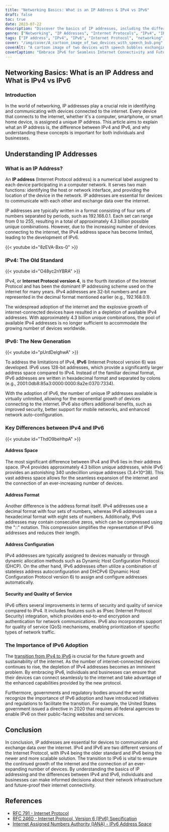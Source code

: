 ```yaml
---
title: "Networking Basics: What is an IP Address & IPv4 vs IPv6"
draft: false
toc: true
date: 2023-07-22
description: "Discover the basics of IP addresses, including the difference between IPv4 and IPv6, their significance, and the importance of IPv6 adoption."
genre: ["Networking", "IP Addresses", "Internet Protocols", "IPv4", "IPv6", "Network Communication", "Internet Connectivity", "Technology", "Network Infrastructure", "Internet Security"]
tags: ["IP address", "IPv4", "IPv6", "Internet Protocol", "networking", "address space", "address format", "address configuration", "security", "quality of service", "internet connectivity", "network infrastructure", "technology", "IPv4 exhaustion", "internet growth", "government regulations", "network communication", "internet security", "Internet Assigned Numbers Authority", "Federal IPv6 Requirements", "dynamic allocation", "DHCP", "IPsec", "QoS", "network auto-configuration", "address compression", "address notation", "IP address types", "IP addressing scheme"]
cover: "/img/cover/A_cartoon_image_of_two_devices_with_speech_bub.png"
coverAlt: "A cartoon image of two devices with speech bubbles exchanging data, representing network communication"  
coverCaption: "Embrace IPv6 for Seamless Internet Connectivity and Future Growth."
---
```


## Networking Basics: What is an IP Address and What is IPv4 vs IPv6

### Introduction

In the world of networking, IP addresses play a crucial role in identifying and communicating with devices connected to the internet. Every device that connects to the internet, whether it's a computer, smartphone, or smart home device, is assigned a unique IP address. This article aims to explain what an IP address is, the difference between IPv4 and IPv6, and why understanding these concepts is important for both individuals and businesses.

## Understanding IP Addresses

### What is an IP Address?

An **IP address** (Internet Protocol address) is a numerical label assigned to each device participating in a computer network. It serves two main functions: identifying the host or network interface, and providing the location of the device in the network. IP addresses are essential for devices to communicate with each other and exchange data over the internet.

IP addresses are typically written in a format consisting of four sets of numbers separated by periods, such as 192.168.0.1. Each set can range from 0 to 255, resulting in a total of approximately 4.3 billion possible unique combinations. However, due to the increasing number of devices connecting to the internet, the IPv4 address space has become limited, leading to the development of IPv6.

{{< youtube id="8zEVA-Bxs-0" >}}

### IPv4: The Old Standard

{{< youtube id="O48yc2nYBRA" >}}

IPv4, or **Internet Protocol version 4**, is the fourth iteration of the Internet Protocol and has been the dominant IP addressing scheme used on the internet for many years. IPv4 addresses are 32-bit numbers and are represented in the decimal format mentioned earlier (e.g., 192.168.0.1).

The widespread adoption of the internet and the explosive growth of internet-connected devices have resulted in a depletion of available IPv4 addresses. With approximately 4.3 billion unique combinations, the pool of available IPv4 addresses is no longer sufficient to accommodate the growing number of devices worldwide.

### IPv6: The New Generation

{{< youtube id="pUrdDelghwA" >}}

To address the limitations of IPv4, **IPv6** (Internet Protocol version 6) was developed. IPv6 uses 128-bit addresses, which provide a significantly larger address space compared to IPv4. Instead of the familiar decimal format, IPv6 addresses are written in hexadecimal format and separated by colons (e.g., 2001:0db8:85a3:0000:0000:8a2e:0370:7334).

With the adoption of IPv6, the number of unique IP addresses available is virtually unlimited, allowing for the exponential growth of devices connecting to the internet. IPv6 also offers additional benefits, such as improved security, better support for mobile networks, and enhanced network auto-configuration.

### Key Differences between IPv4 and IPv6

{{< youtube id="ThdO9beHhpA" >}}

#### Address Space

The most significant difference between IPv4 and IPv6 lies in their address space. IPv4 provides approximately 4.3 billion unique addresses, while IPv6 provides an astonishing 340 undecillion unique addresses (3.4×10^38). This vast address space allows for the seamless expansion of the internet and the connection of an ever-increasing number of devices.

#### Address Format

Another difference is the address format itself. IPv4 addresses use a decimal format with four sets of numbers, whereas IPv6 addresses use a hexadecimal format with eight sets of numbers. Additionally, IPv6 addresses may contain consecutive zeros, which can be compressed using the "::" notation. This compression simplifies the representation of IPv6 addresses and reduces their length.

#### Address Configuration

IPv4 addresses are typically assigned to devices manually or through dynamic allocation methods such as Dynamic Host Configuration Protocol (DHCP). On the other hand, IPv6 addresses often utilize a combination of stateless address autoconfiguration and DHCPv6 (Dynamic Host Configuration Protocol version 6) to assign and configure addresses automatically.

#### Security and Quality of Service

IPv6 offers several improvements in terms of security and quality of service compared to IPv4. It includes features such as IPsec (Internet Protocol Security) integration, which provides end-to-end encryption and authentication for network communications. IPv6 also incorporates support for quality of service (QoS) mechanisms, enabling prioritization of specific types of network traffic.

### The Importance of IPv6 Adoption

The [transition from IPv4 to IPv6](https://simeononsecurity.ch/articles/ipv4-to-ipv6-transition-mechanisms/) is crucial for the future growth and sustainability of the internet. As the number of internet-connected devices continues to rise, the depletion of IPv4 addresses becomes an imminent problem. By embracing IPv6, individuals and businesses can ensure that their devices can connect seamlessly to the internet and take advantage of the enhanced capabilities provided by the new protocol.

Furthermore, governments and regulatory bodies around the world recognize the importance of IPv6 adoption and have introduced initiatives and regulations to facilitate the transition. For example, the United States government issued a directive in 2020 that requires all federal agencies to enable IPv6 on their public-facing websites and services.

## Conclusion

In conclusion, IP addresses are essential for devices to communicate and exchange data over the internet. IPv4 and IPv6 are two different versions of the Internet Protocol, with IPv4 being the older standard and IPv6 being the newer and more scalable solution. The transition to IPv6 is vital to ensure the continued growth of the internet and the connection of an ever-expanding number of devices. By understanding the basics of IP addressing and the differences between IPv4 and IPv6, individuals and businesses can make informed decisions about their network infrastructure and future-proof their internet connectivity.

## References

- [RFC 791 - Internet Protocol](https://tools.ietf.org/html/rfc791)
- [RFC 2460 - Internet Protocol, Version 6 (IPv6) Specification](https://tools.ietf.org/html/rfc2460)
- [Internet Assigned Numbers Authority (IANA) - IPv6 Address Space](https://www.iana.org/assignments/ipv6-address-space/ipv6-address-space.xhtml)


